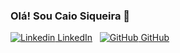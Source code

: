### Olá! Sou Caio Siqueira 🤙

[![Linkedin](https://i.stack.imgur.com/gVE0j.png) LinkedIn](https://www.linkedin.com/CaiocSiqueira)
&nbsp;
[![GitHub](https://i.stack.imgur.com/tskMh.png) GitHub](https://github.com/)

<!---
CaiocSiqueira/CaiocSiqueira is a ✨ special ✨ repository because its `README.md` (this file) appears on your GitHub profile.
You can click the Preview link to take a look at your changes.
--->
